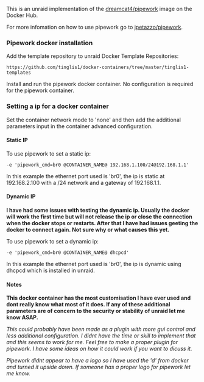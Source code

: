 This is an unraid implementation of the [dreamcat4/pipework](https://hub.docker.com/r/dreamcat4/pipework/) image on the Docker Hub.

For more infomation on how to use pipework go to [jpetazzo/pipework](https://github.com/jpetazzo/pipework).

### Pipework docker installation

Add the template repository to unraid Docker Template Repositories:

	https://github.com/tinglis1/docker-containers/tree/master/tinglis1-templates

Install and run the pipework docker container. No configuration is required for the pipework container.


### Setting a ip for a docker container

Set the container network mode to 'none' and then add the additional parameters input in the container advanced configuration.


#### Static IP
To use pipework to set a  static ip:

	-e 'pipework_cmd=br0 @CONTAINER_NAME@ 192.168.1.100/24@192.168.1.1'
	
In this example the ethernet port used is 'br0', the ip is static at 192.168.2.100 with a /24 network and a gateway of 192.168.1.1.

#### Dynamic IP

**I have had some issues with testing the dynamic ip. Usually the docker will work the first time but will not release the ip or close the connection when the docker stops or restarts. After that I have had issues geeting the docker to connect again. Not sure why or what causes this yet.**

To use pipework to set a  dynamic ip:

	-e 'pipework_cmd=br0 @CONTAINER_NAME@ dhcpcd'
	
In this example the ethernet port used is 'br0', the ip is dynamic using dhcpcd which is installed in unraid.


#### Notes

**This docker container has the most customisation I have ever used and dont really know what most of it does. If any of these additional parameters are of concern to the security or stability of unraid let me know ASAP.**

*This could probably have been made as a plugin with more gui control and less additional configuration. I didnt have the time or skill to implement that and this seems to work for me. Feel free to make a proper plugin for pipework. I have some ideas on how it could work if you want to dicuss it.*

*Pipework didnt appear to have a logo so I have used the 'd' from docker and turned it upside down. If someone has a proper logo for pipework let me know.*